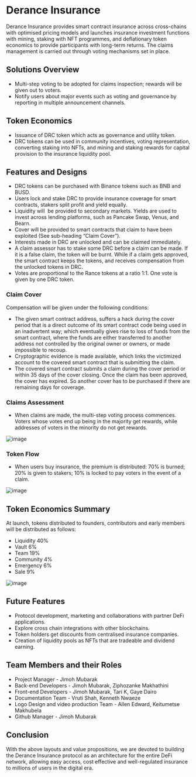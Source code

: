 # Derance Insurance 
Derance Insurance provides smart contract insurance across cross-chains with optimised pricing models and launches insurance investment functions with mining, staking with NFT programmes, and deflationary token economics to provide participants with long-term returns. The claims management is carried out through voting mechanisms set in place.


## Solutions Overview 
- Multi-step voting to be adopted for claims inspection; rewards will be given out to voters. 
- Notify users about major events such as voting and governance by reporting in multiple announcement channels. 

## Token Economics 
- Issuance of DRC token which acts as governance and utility token.
- DRC tokens can be used in community incentives, voting representation, converting staking into NFTs, and mining and staking rewards for capital provision to the insurance liquidity pool.

## Features and Designs 
- DRC tokens can be purchased with Binance tokens such as BNB and BUSD.
- Users lock and stake DRC to provide insurance coverage for smart contracts, stakers split profit and yield equally. 
- Liquidity will  be provided to secondary markets. Yields are used to invest across lending platforms, such as Pancake Swap, Venus, and Bearn.
- Cover will be provided to smart contracts that claim to have been exploited (See sub-heading “Claim Cover”).
- Interests made in DRC are unlocked and can be claimed immediately.
- A claim assessor has to stake some DRC before a claim can be made. If it is a false claim, the token will be burnt. While if a claim gets approved, the smart contract keeps the tokens, and receives compensation from the unlocked tokens in DRC.
- Votes are proportional to the Rance tokens at a ratio 1:1. One vote is given by one DRC token.

### Claim Cover 
Compensation will be given under the following conditions:
- The given smart contract address, suffers a hack during the cover period that is a direct outcome of its smart contract code being used in an inadvertent way; which eventually gives rise to loss of funds from the smart contract, where the funds are either transferred to another address not controlled by the original owner or owners, or made impossible to recoup.
- Cryptographic evidence is made available, which links the victimized account to the covered smart contract that is submitting the claim.
- The covered smart contract submits a claim during the cover period or within 35 days of the cover closing. Once the claim has been approved, the cover has expired. So another cover has to be purchased if there are remaining days for coverage.

### Claims Assessment 
- When claims are made, the multi-step voting process commences. Voters whose votes end up being in the majority get rewards, while addresses of voters in the minority do not get rewards.

![image](https://user-images.githubusercontent.com/78177180/114438532-cae50e80-9bbf-11eb-8374-3153cb484c0c.png)

### Token Flow 
- When users buy insurance, the premium is distributed: 70% is burned; 20% is given to stakers; 10% is locked to pay voters in the event of a claim.

![image](https://user-images.githubusercontent.com/78177180/114438849-33cc8680-9bc0-11eb-9811-727a42950f19.png)

## Token Economics Summary
At launch, tokens distributed to founders, contributors and early members will be distributed as follows:
- Liquidity 40%
- Vault 6%
- Team 19%
- Community 4%
- Emergency 6%
- Sale 9%

![image](https://user-images.githubusercontent.com/78177180/114438993-61b1cb00-9bc0-11eb-9f6f-a961a1cd3a65.png)

## Future Features 
- Protocol development, marketing and collaborations with partner DeFi applications.
- Explore cross chain integrations with other blockchains.
- Token holders get discounts from centralised insurance companies.
- Creation of liquidity pools as NFTs that are tradeable and dividend earning.

## Team Members and their Roles 
- Project Manager - Jimoh Mubarak 
- Back-end Developers - Jimoh Mubarak, Ziphozanke Makhathini 
- Front-end Developers - Jimoh Mubarak, Tari K, Gaye Dairo 
- Documentation Team - Vruti Shah, Kenneth Nwaeze 
- Logo Design and video production Team - Allen Edward, Keitumetse Makhubela 
- Github Manager - Jimoh Mubarak 

## Conclusion
With the above layouts and value propositions, we are devoted to building the Derance Insurance protocol as an architecture for the entire DeFi network, allowing easy access, cost effective and well-regulated insurance to millions of users in the digital era. 

